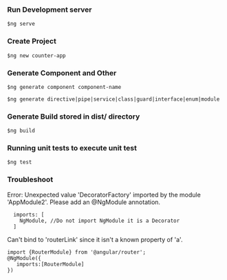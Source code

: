 ### Run Development server
```
$ng serve
```
### Create Project
```
$ng new counter-app
```
### Generate Component and Other
```
$ng generate component component-name

$ng generate directive|pipe|service|class|guard|interface|enum|module
```
### Generate Build stored in dist/ directory
```
$ng build 
```
### Running unit tests to execute unit test
```
$ng test
```
### Troubleshoot
Error: Unexpected value 'DecoratorFactory' imported by the module 'AppModule2'. Please add an @NgModule annotation.
```
  imports: [
    NgModule, //Do not import NgModule it is a Decorator
  ]
```
Can't bind to 'routerLink' since it isn't a known property of 'a'.
```
import {RouterModule} from '@angular/router';
@NgModule({
   imports:[RouterModule]
})
```
